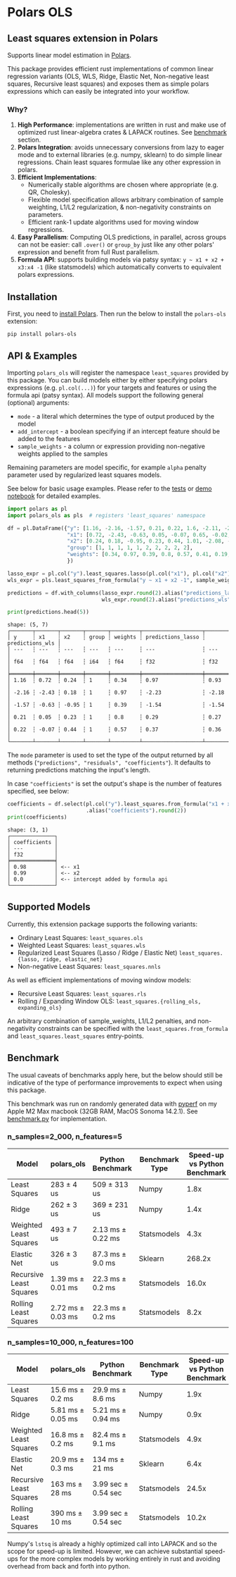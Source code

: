 # Polars OLS
## Least squares extension in Polars

Supports linear model estimation in [Polars](https://www.pola.rs/).

This package provides efficient rust implementations of common linear
regression variants (OLS, WLS, Ridge, Elastic Net, Non-negative least squares, Recursive least squares) and exposes
them as simple polars expressions which can easily be integrated into your workflow.

### Why?

1. **High Performance**: implementations are written in rust and make use of optimized rust linear-algebra crates & LAPACK routines. See [benchmark](#benchmark) section.
2. **Polars Integration**: avoids unnecessary conversions from lazy to eager mode and to external libraries (e.g. numpy, sklearn) to do simple linear regressions.
Chain least squares formulae like any other expression in polars.
3. **Efficient Implementations**:
   - Numerically stable algorithms are chosen where appropriate (e.g. QR, Cholesky).
   - Flexible model specification allows arbitrary combination of sample weighting, L1/L2 regularization, & non-negativity constraints on parameters.
   - Efficient rank-1 update algorithms used for moving window regressions.
4. **Easy Parallelism**: Computing OLS predictions, in parallel, across groups can not be easier: call `.over()` or `group_by` just like any other polars' expression and benefit from full Rust parallelism.
5. **Formula API**: supports building models via patsy syntax: `y ~ x1 + x2 + x3:x4 -1` (like statsmodels) which automatically converts to equivalent polars expressions.

Installation
------------

First, you need to [install Polars](https://pola-rs.github.io/polars/user-guide/installation/). Then run the below to install the `polars-ols` extension:
```console
pip install polars-ols
```

API & Examples
------------

Importing `polars_ols` will register the namespace `least_squares` provided by this package.
You can build models either by either specifying polars expressions (e.g. `pl.col(...)`) for your targets and features or using
the formula api (patsy syntax). All models support the following general (optional) arguments:
- `mode` - a literal which determines the type of output produced by the model
- `add_intercept` - a boolean specifying if an intercept feature should be added to the features
- `sample_weights` - a column or expression providing non-negative weights applied to the samples

Remaining parameters are model specific, for example `alpha` penalty parameter used by regularized least squares models.

See below for basic usage examples.
Please refer to the [tests](./tests/test_ols.py) or [demo notebook](./notebooks/polars_ols_demo.ipynb) for detailed examples.

```python
import polars as pl
import polars_ols as pls  # registers 'least_squares' namespace

df = pl.DataFrame({"y": [1.16, -2.16, -1.57, 0.21, 0.22, 1.6, -2.11, -2.92, -0.86, 0.47],
                   "x1": [0.72, -2.43, -0.63, 0.05, -0.07, 0.65, -0.02, -1.64, -0.92, -0.27],
                   "x2": [0.24, 0.18, -0.95, 0.23, 0.44, 1.01, -2.08, -1.36, 0.01, 0.75],
                   "group": [1, 1, 1, 1, 1, 2, 2, 2, 2, 2],
                   "weights": [0.34, 0.97, 0.39, 0.8, 0.57, 0.41, 0.19, 0.87, 0.06, 0.34],
                   })

lasso_expr = pl.col("y").least_squares.lasso(pl.col("x1"), pl.col("x2"), alpha=0.0001, add_intercept=True).over("group")
wls_expr = pls.least_squares_from_formula("y ~ x1 + x2 -1", sample_weights=pl.col("weights"))

predictions = df.with_columns(lasso_expr.round(2).alias("predictions_lasso"),
                              wls_expr.round(2).alias("predictions_wls"))

print(predictions.head(5))
```
```
shape: (5, 7)
┌───────┬───────┬───────┬───────┬─────────┬───────────────────┬─────────────────┐
│ y     ┆ x1    ┆ x2    ┆ group ┆ weights ┆ predictions_lasso ┆ predictions_wls │
│ ---   ┆ ---   ┆ ---   ┆ ---   ┆ ---     ┆ ---               ┆ ---             │
│ f64   ┆ f64   ┆ f64   ┆ i64   ┆ f64     ┆ f32               ┆ f32             │
╞═══════╪═══════╪═══════╪═══════╪═════════╪═══════════════════╪═════════════════╡
│ 1.16  ┆ 0.72  ┆ 0.24  ┆ 1     ┆ 0.34    ┆ 0.97              ┆ 0.93            │
│ -2.16 ┆ -2.43 ┆ 0.18  ┆ 1     ┆ 0.97    ┆ -2.23             ┆ -2.18           │
│ -1.57 ┆ -0.63 ┆ -0.95 ┆ 1     ┆ 0.39    ┆ -1.54             ┆ -1.54           │
│ 0.21  ┆ 0.05  ┆ 0.23  ┆ 1     ┆ 0.8     ┆ 0.29              ┆ 0.27            │
│ 0.22  ┆ -0.07 ┆ 0.44  ┆ 1     ┆ 0.57    ┆ 0.37              ┆ 0.36            │
└───────┴───────┴───────┴───────┴─────────┴───────────────────┴─────────────────┘
```

The `mode` parameter is used to set the type of the output returned by all methods (`"predictions", "residuals", "coefficients"`).
It defaults to returning predictions matching the input's length.

In case `"coefficients"` is set the output's shape is the number of features specified, see below:

```python
coefficients = df.select(pl.col("y").least_squares.from_formula("x1 + x2", mode="coefficients")
                         .alias("coefficients").round(2))
print(coefficients)
```
```
shape: (3, 1)
┌──────────────┐
│ coefficients │
│ ---          │
│ f32          │
╞══════════════╡
│ 0.98         │ <-- x1
│ 0.99         │ <-- x2
│ 0.0          │ <-- intercept added by formula api
└──────────────┘
```

Supported Models
------------

Currently, this extension package supports the following variants:
- Ordinary Least Squares: ```least_squares.ols```
- Weighted Least Squares: ```least_squares.wls```
- Regularized Least Squares (Lasso / Ridge / Elastic Net) ```least_squares.{lasso, ridge, elastic_net}```
- Non-negative Least Squares: ```least_squares.nnls```

As well as efficient implementations of moving window models:
- Recursive Least Squares: ```least_squares.rls```
- Rolling / Expanding Window OLS: ```least_squares.{rolling_ols, expanding_ols}```

An arbitrary combination of sample_weights, L1/L2 penalties, and non-negativity constraints can be specified with
the ```least_squares.from_formula``` and ```least_squares.least_squares``` entry-points.

Benchmark
------------
The usual caveats of benchmarks apply here, but the below should still be indicative of the
type of performance improvements to expect when using this package.

This benchmark was run on randomly generated data with [pyperf](https://github.com/psf/pyperf) on my Apple M2 Max macbook
(32GB RAM, MacOS Sonoma 14.2.1). See [benchmark.py](./tests/benchmark.py) for implementation.

<a id="bennchmark"></a>

### n_samples=2_000, n_features=5

| Model                   | polars_ols       | Python Benchmark  | Benchmark Type | Speed-up vs Python Benchmark |
|-------------------------|------------------|-------------------|----------------|------------------------------|
| Least Squares           | 283 ± 4 us       | 509 ± 313 us      | Numpy          | 1.8x                         |
| Ridge                   | 262 ± 3 us       | 369 ± 231 us      | Numpy          | 1.4x                         |
| Weighted Least Squares  | 493 ± 7 us       | 2.13 ms ± 0.22 ms | Statsmodels    | 4.3x                         |
| Elastic Net             | 326 ± 3 us       | 87.3 ms ± 9.0 ms  | Sklearn        | 268.2x                       |
| Recursive Least Squares | 1.39 ms ± 0.01 ms| 22.3 ms ± 0.2 ms  | Statsmodels    | 16.0x                        |
| Rolling Least Squares   | 2.72 ms ± 0.03 ms| 22.3 ms ± 0.2 ms  | Statsmodels    | 8.2x                         |

### n_samples=10_000, n_features=100
| Model                   | polars_ols       | Python Benchmark  | Benchmark Type | Speed-up vs Python Benchmark |
|-------------------------|------------------|-------------------|----------------|------------------------------|
| Least Squares           | 15.6 ms ± 0.2 ms| 29.9 ms ± 8.6 ms  | Numpy          | 1.9x                         |
| Ridge                   | 5.81 ms ± 0.05 ms| 5.21 ms ± 0.94 ms | Numpy          | 0.9x                         |
| Weighted Least Squares  | 16.8 ms ± 0.2 ms| 82.4 ms ± 9.1 ms  | Statsmodels    | 4.9x                         |
| Elastic Net             | 20.9 ms ± 0.3 ms| 134 ms ± 21 ms    | Sklearn        | 6.4x                         |
| Recursive Least Squares | 163 ms ± 28 ms  | 3.99 sec ± 0.54 sec | Statsmodels    | 24.5x                        |
| Rolling Least Squares   | 390 ms ± 10 ms  | 3.99 sec ± 0.54 sec | Statsmodels    | 10.2x                        |

Numpy's `lstsq` is already a highly optimized call into LAPACK and so the scope for speed-up is limited.
However, we can achieve substantial speed-ups for the more complex models by working entirely in rust
and avoiding overhead from back and forth into python.

